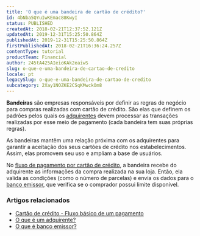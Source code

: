 ```yaml
---
title: 'O que é uma bandeira de cartão de crédito?'
id: 4bNba5QYuIwKEmac88KwyI
status: PUBLISHED
createdAt: 2018-02-21T12:37:52.121Z
updatedAt: 2019-12-31T15:25:50.864Z
publishedAt: 2019-12-31T15:25:50.864Z
firstPublishedAt: 2018-02-21T16:36:24.257Z
contentType: tutorial
productTeam: Financial
author: 245tA425AIeioKAk2eaiwS
slug: o-que-e-uma-bandeira-de-cartao-de-credito
locale: pt
legacySlug: o-que-e-uma-bandeira-de-cartao-de-credito
subcategory: 2Xay1NOZKE2CSqKMwckOm8
---
```


__Bandeiras__ são empresas responsáveis por definir as regras de negócio para compras realizadas com cartão de crédito. São elas que definem os padrões pelos quais os [adquirentes](/pt/tutorial/o-que-e-um-adquirente) devem processar as transações realizadas por esse meio de pagamento (cada bandeira tem suas próprias regras).

As bandeiras mantêm uma relação próxima com os adquirentes para garantir a aceitação dos seus cartões de crédito nos estabelecimentos. Assim, elas promovem seu uso e ampliam a base de usuários.

No [fluxo de pagamento por cartão de crédito](/pt/faq/cartao-de-credito-fluxo-basico-de-um-pagamento), a bandeira recebe do adquirente as informações da compra realizada na sua loja. Então, ela valida as condições (como o número de parcelas) e envia os dados para o [banco emissor](/pt/tutorial/o-que-e-banco-emissor), que verifica se o comprador possui limite disponível.

### Artigos relacionados
- [Cartão de crédito - Fluxo básico de um pagamento](/pt/faq/cartao-de-credito-fluxo-basico-de-um-pagamento)
- [O que é um adquirente?](/pt/tutorial/o-que-e-um-adquirente)
- [O que é banco emissor?](/pt/tutorial/o-que-e-banco-emissor)
